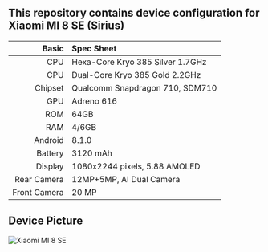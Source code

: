 ## This repository contains device configuration for Xiaomi MI 8 SE (Sirius)

Basic   | Spec Sheet
-------:|:----------
CPU     | Hexa-Core Kryo 385 Silver 1.7GHz
CPU     | Dual-Core Kryo 385 Gold 2.2GHz
Chipset | Qualcomm Snapdragon 710, SDM710
GPU     | Adreno 616
ROM     | 64GB 
RAM     | 4/6GB
Android | 8.1.0
Battery | 3120 mAh
Display | 1080x2244 pixels, 5.88 AMOLED
Rear Camera  | 12MP+5MP, AI Dual Camera
Front Camera | 20 MP

## Device Picture
![Xiaomi MI 8 SE](https://avatars.mds.yandex.net/get-mpic/1220464/img_id5786038835139169972.jpeg/orig "Xiaomi MI 8 SE")


